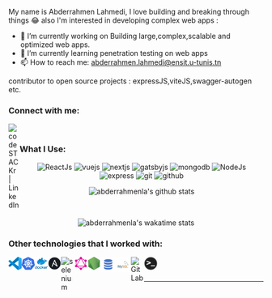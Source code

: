 

My name is Abderrahmen Lahmedi, I love building and breaking through things :joy: also I'm interested in developing complex web apps :

- 🔭 I’m currently working on Building large,complex,scalable and optimized web apps.
- 🌱 I’m currently learning penetration testing on web apps
- 📫 How to reach me: abderrahmen.lahmedi@ensit.u-tunis.tn

contributor to open source projects : 
expressJS,viteJS,swagger-autogen etc.

### Connect with me:


[<img align="left" alt="codeSTACKr | LinkedIn" width="22px" src="https://cdn.jsdelivr.net/npm/simple-icons@v3/icons/linkedin.svg" />][linkedin] 

<br />

### What I Use:
<p align="center">

  <img src="https://www.vectorlogo.zone/logos/reactjs/reactjs-icon.svg" alt="ReactJs" width="40" height="40"/>
  <img src="https://seeklogo.com/images/V/vuejs-logo-17D586B587-seeklogo.com.png" alt="vuejs" width="40" height="40"/>
  <img src="https://seeklogo.com/images/N/next-js-logo-7929BCD36F-seeklogo.com.png" alt="nextjs" width="40" height="40"/>  
  <img src="https://seeklogo.com/images/G/gatsby-logo-1A245AD37F-seeklogo.com.png" alt="gatsbyjs" width="40" height="40"/>
  <img src="https://www.vectorlogo.zone/logos/mongodb/mongodb-icon.svg" alt="mongodb" width="40" height="40"/>
  <img src="https://www.logolynx.com/images/logolynx/c5/c509c38cb89bcf556b2051222663f398.png" alt="NodeJs" width="40" height="40"/>
  <img src="https://seeklogo.com/images/E/express-js-logo-FA36FF1D3F-seeklogo.com.png" alt="express" width="60" height="40"/> 
  <img src="https://www.vectorlogo.zone/logos/git-scm/git-scm-icon.svg" alt="git" width="40" height="40"/> 
  <img src="https://www.vectorlogo.zone/logos/github/github-tile.svg" alt="github" width="40" height="40"/> 
  
 </p>
 

<p align="center">
    <img src="https://github-readme-stats.vercel.app/api?username=abderrahmenla&count_private=true&hide_border=true&show_icons=true" alt="abderrahmenla's github stats">
</p>
<br/>
<p align="center">
    <img src="https://github-readme-stats.vercel.app/api/wakatime?username=armageddon" alt="abderrahmenla's wakatime stats">
</p>


### Other technologies that I worked with:

<img align="left" alt="Visual Studio Code" width="26px" src="https://raw.githubusercontent.com/github/explore/80688e429a7d4ef2fca1e82350fe8e3517d3494d/topics/visual-studio-code/visual-studio-code.png" />
<img align="left" alt="kubenetes" width="26px" src="https://raw.githubusercontent.com/github/explore/80688e429a7d4ef2fca1e82350fe8e3517d3494d/topics/kubernetes/kubernetes.png" />
<img align="left" alt="docker" width="26px" src="https://raw.githubusercontent.com/github/explore/80688e429a7d4ef2fca1e82350fe8e3517d3494d/topics/docker/docker.png" />
<img align="left" alt="ansible" width="26px" src="https://raw.githubusercontent.com/github/explore/80688e429a7d4ef2fca1e82350fe8e3517d3494d/topics/ansible/ansible.png" />
<img align="left" alt="selenium" width="26px" src="https://seeklogo.com/images/S/selenium-logo-A1B53CEFB0-seeklogo.com.png" />
<img align="left" alt="GraphQL" width="26px" src="https://raw.githubusercontent.com/github/explore/80688e429a7d4ef2fca1e82350fe8e3517d3494d/topics/graphql/graphql.png" />
<img align="left" alt="Node.js" width="26px" src="https://raw.githubusercontent.com/github/explore/80688e429a7d4ef2fca1e82350fe8e3517d3494d/topics/nodejs/nodejs.png" />
<img align="left" alt="SQL" width="30px" src="https://raw.githubusercontent.com/github/explore/80688e429a7d4ef2fca1e82350fe8e3517d3494d/topics/sql/sql.png" />
<img align="left" alt="MySQL" width="30px" src="https://raw.githubusercontent.com/github/explore/80688e429a7d4ef2fca1e82350fe8e3517d3494d/topics/mysql/mysql.png" />
<img align="left" alt="GitLab" width="26px" src="https://seeklogo.com/images/G/gitlab-logo-757620E430-seeklogo.com.png" />
<img align="left" alt="Terminal" width="26px" src="https://raw.githubusercontent.com/github/explore/80688e429a7d4ef2fca1e82350fe8e3517d3494d/topics/terminal/terminal.png" />

<br />
<br />

---


[linked]: https://www.linkedin.com/in/abderrahmen-lahmedi
[twitter]: https://twitter.com/AbderrahmenLah1
[linkedin]: https://www.linkedin.com/in/abderrahmen-lahmedi

<!--
**Abderrahmenla/Abderrahmenla** is a ✨ _special_ ✨ repository because its `README.md` (this file) appears on your GitHub profile.

